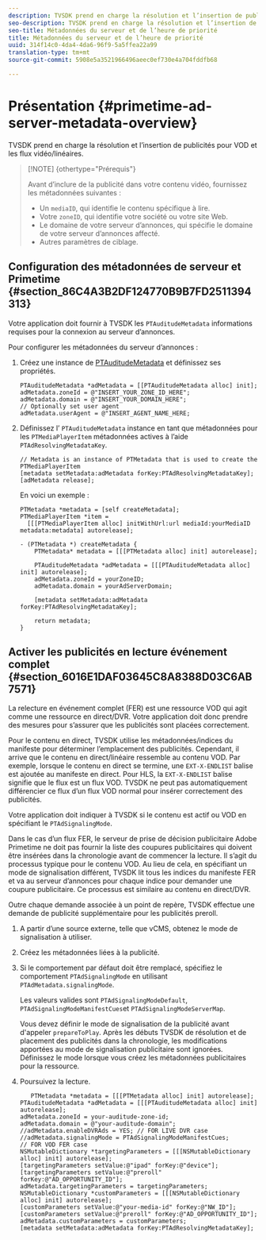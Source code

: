 ```yaml
---
description: TVSDK prend en charge la résolution et l’insertion de publicités pour VOD et les flux vidéo/linéaires.
seo-description: TVSDK prend en charge la résolution et l’insertion de publicités pour VOD et les flux vidéo/linéaires.
seo-title: Métadonnées du serveur et de l’heure de priorité
title: Métadonnées du serveur et de l’heure de priorité
uuid: 314f14c0-4da4-4da6-96f9-5a5ffea22a99
translation-type: tm+mt
source-git-commit: 5908e5a3521966496aeec0ef730e4a704fddfb68

---
```



# Présentation {#primetime-ad-server-metadata-overview}

TVSDK prend en charge la résolution et l’insertion de publicités pour VOD et les flux vidéo/linéaires.

>[!NOTE] {othertype=&quot;Prérequis&quot;}
>
>Avant d’inclure de la publicité dans votre contenu vidéo, fournissez les métadonnées suivantes :
>
>* Un `mediaID`, qui identifie le contenu spécifique à lire.
>* Votre `zoneID`, qui identifie votre société ou votre site Web.
>* Le domaine de votre serveur d’annonces, qui spécifie le domaine de votre serveur d’annonces affecté.
>* Autres paramètres de ciblage.
>



## Configuration des métadonnées de serveur et Primetime {#section_86C4A3B2DF124770B9B7FD2511394313}

Votre application doit fournir à TVSDK les `PTAuditudeMetadata` informations requises pour la connexion au serveur d’annonces.

Pour configurer les métadonnées du serveur d’annonces :

1. Créez une instance de [PTAuditudeMetadata](https://help.adobe.com/en_US/primetime/api/psdk/appledoc/Classes/PTAuditudeMetadata.html) et définissez ses propriétés.

   ```
   PTAuditudeMetadata *adMetadata = [[PTAuditudeMetadata alloc] init];  
   adMetadata.zoneId = @"INSERT_YOUR_ZONE_ID_HERE"; 
   adMetadata.domain = @"INSERT_YOUR_DOMAIN_HERE"; 
   // Optionally set user agent 
   adMetadata.userAgent = @"INSERT_AGENT_NAME_HERE; 
   ```

1. Définissez l’ `PTAuditudeMetadata` instance en tant que métadonnées pour les `PTMediaPlayerItem` métadonnées actives à l’aide `PTAdResolvingMetadataKey`.

   ```
   // Metadata is an instance of PTMetadata that is used to create the PTMediaPlayerItem 
   [metadata setMetadata:adMetadata forKey:PTAdResolvingMetadataKey];  
   [adMetadata release];
   ```

   En voici un exemple :

   ```
   PTMetadata *metadata = [self createMetadata]; 
   PTMediaPlayerItem *item =  
     [[[PTMediaPlayerItem alloc] initWithUrl:url mediaId:yourMediaID metadata:metadata] autorelease]; 
   
   - (PTMetadata *) createMetadata { 
       PTMetadata* metadata = [[[PTMetadata alloc] init] autorelease]; 
   
       PTAuditudeMetadata *adMetadata = [[[PTAuditudeMetadata alloc] init] autorelease];  
       adMetadata.zoneId = yourZoneID; 
       adMetadata.domain = yourAdServerDomain; 
   
       [metadata setMetadata:adMetadata forKey:PTAdResolvingMetadataKey]; 
   
       return metadata; 
   }
   ```

## Activer les publicités en lecture événement complet {#section_6016E1DAF03645C8A8388D03C6AB7571}

La relecture en événement complet (FER) est une ressource VOD qui agit comme une ressource en direct/DVR. Votre application doit donc prendre des mesures pour s’assurer que les publicités sont placées correctement.

Pour le contenu en direct, TVSDK utilise les métadonnées/indices du manifeste pour déterminer l’emplacement des publicités. Cependant, il arrive que le contenu en direct/linéaire ressemble au contenu VOD. Par exemple, lorsque le contenu en direct se termine, une `EXT-X-ENDLIST` balise est ajoutée au manifeste en direct. Pour HLS, la `EXT-X-ENDLIST` balise signifie que le flux est un flux VOD. TVSDK ne peut pas automatiquement différencier ce flux d’un flux VOD normal pour insérer correctement des publicités.

Votre application doit indiquer à TVSDK si le contenu est actif ou VOD en spécifiant le `PTAdSignalingMode`.

Dans le cas d’un flux FER, le serveur de prise de décision publicitaire Adobe Primetime ne doit pas fournir la liste des coupures publicitaires qui doivent être insérées dans la chronologie avant de commencer la lecture. Il s’agit du processus typique pour le contenu VOD. Au lieu de cela, en spécifiant un mode de signalisation différent, TVSDK lit tous les indices du manifeste FER et va au serveur d’annonces pour chaque indice pour demander une coupure publicitaire. Ce processus est similaire au contenu en direct/DVR.

Outre chaque demande associée à un point de repère, TVSDK effectue une demande de publicité supplémentaire pour les publicités preroll.

1. A partir d’une source externe, telle que vCMS, obtenez le mode de signalisation à utiliser.
1. Créez les métadonnées liées à la publicité.
1. Si le comportement par défaut doit être remplacé, spécifiez le comportement `PTAdSignalingMode` en utilisant `PTAdMetadata.signalingMode`.

   Les valeurs valides sont `PTAdSignalingModeDefault`, `PTAdSignalingModeManifestCues`et `PTAdSignalingModeServerMap`.

   Vous devez définir le mode de signalisation de la publicité avant d&#39;appeler `prepareToPlay`. Après les débuts TVSDK de résolution et de placement des publicités dans la chronologie, les modifications apportées au mode de signalisation publicitaire sont ignorées. Définissez le mode lorsque vous créez les métadonnées publicitaires pour la ressource.

1. Poursuivez la lecture.

   ```
      PTMetadata *metadata = [[[PTMetadata alloc] init] autorelease]; 
   PTAuditudeMetadata *adMetadata = [[[PTAuditudeMetadata alloc] init] autorelease]; 
   adMetadata.zoneId = your-auditude-zone-id; 
   adMetadata.domain = @"your-auditude-domain"; 
   //adMetadata.enableDVRAds = YES; // FOR LIVE DVR case 
   //adMetadata.signalingMode = PTAdSignalingModeManifestCues;  
   // FOR VOD FER case 
   NSMutableDictionary *targetingParameters = [[[NSMutableDictionary alloc] init] autorelease]; 
   [targetingParameters setValue:@"ipad" forKey:@"device"]; 
   [targetingParameters setValue:@"preroll" forKey:@"AD_OPPORTUNITY_ID"]; 
   adMetadata.targetingParameters = targetingParameters; 
   NSMutableDictionary *customParameters = [[[NSMutableDictionary alloc] init] autorelease]; 
   [customParameters setValue:@"your-media-id" forKey:@"NW_ID"]; 
   [customParameters setValue:@"preroll" forKey:@"AD_OPPORTUNITY_ID"]; 
   adMetadata.customParameters = customParameters; 
   [metadata setMetadata:adMetadata forKey:PTAdResolvingMetadataKey]; 
   ```

